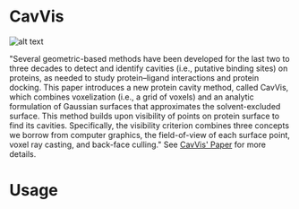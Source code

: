 # CavVis

![alt text](https://pubs.acs.org/appl/literatum/publisher/achs/journals/content/jcisd8/0/jcisd8.ahead-of-print/acs.jcim.8b00572/20190124/images/medium/ci-2018-00572k_0009.gif)

"Several geometric-based methods have been developed for the last two to three decades to detect and identify cavities (i.e., putative binding sites) on proteins, as needed to study protein–ligand interactions and protein docking. This paper introduces a new protein cavity method, called CavVis, which combines voxelization (i.e., a grid of voxels) and an analytic formulation of Gaussian surfaces that approximates the solvent-excluded surface. This method builds upon visibility of points on protein surface to find its cavities. Specifically, the visibility criterion combines three concepts we borrow from computer graphics, the field-of-view of each surface point, voxel ray casting, and back-face culling." See [CavVis' Paper](https://pubs.acs.org/doi/10.1021/acs.jcim.8b00572) for more details.

# Usage
